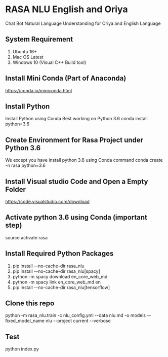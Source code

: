 # RASA NLU English and Oriya
Chat Bot Natural Language Understanding for Oriya and English Language

## System Requirement
1. Ubuntu 16+
2. Mac OS Latest
3. Windows 10 (Visual C++ Build tool)

## Install Mini Conda (Part of Anaconda)
https://conda.io/miniconda.html


## Install Python
Install Python using Conda
Best working on Python 3.6
conda install python=3.6

## Create Environment for Rasa Project under Python 3.6
We except you have install python 3.6 using Conda command
conda create -n rasa python=3.6

## Install Visual studio Code and Open a Empty Folder
https://code.visualstudio.com/download

## Activate python 3.6 using Conda (important step)
source activate rasa

## Install Required Python Packages
1. pip install  --no-cache-dir rasa_nlu
2. pip install  --no-cache-dir rasa_nlu[spacy]
3. python -m spacy download en_core_web_md
4. python -m spacy link en_core_web_md en
5. pip install  --no-cache-dir rasa_nlu[tensorflow]

## Clone this repo
python -m rasa_nlu.train -c nlu_config.yml --data nlu.md -o models --fixed_model_name nlu --project current --verbose

## Test
python index.py
